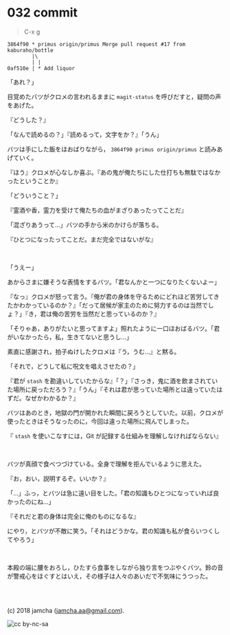 

# 032 commit

> C-x g  

    3864f90 * primus origin/primus Merge pull request #17 from kaburaho/bottle
            |\  
            | |  
    0af510e | * Add liquor

「あれ？」  

目覚めたバツがクロメの言われるままに `magit-status` を呼びだすと，疑問の声をあげた。  

『どうした？』  

「なんで読めるの？」『読めるって，文字をか？』「うん」  

バツは手にした飯をほおばりながら， `3864f90 primus origin/primus` と読みあげていく。  

『ほう』クロメが心なしか喜ぶ。『あの鬼が俺たちにした仕打ちも無駄ではなかったということか』  

「どういうこと？」  

『霊酒や香，霊力を受けて俺たちの血がまざりあったってことだ』  

「混ざりあうって…」バツの手から米のかけらが落ちる。  

『ひとつになったってことだ。まだ完全ではないがな』  

<br>  

「うえー」  

あからさまに嫌そうな表情をするバツ。「君なんかと一つになりたくないよー」  

『なっ』クロメが怒って言う。『俺が君の身体を守るためにどれほど苦労してきたかわかっているのか？』「だって居候が家主のために努力するのは当然でしょ？」『き，君は俺の苦労を当然だと思っているのか？』  

「そりゃあ，ありがたいと思ってますよ」照れたように一口ほおばるバツ。「君がいなかったら，私，生きてないと思うし…」  

素直に感謝され，拍子ぬけしたクロメは『う，うむ…』と黙る。  

「それで，どうして私に呪文を唱えさせたの？」  

『君が `stash` を勘違いしていたからな』「？」『さっき，鬼に酒を飲まされていた場所に戻っただろう？』「うん」『それは君が思っていた場所とは違っていたはずだ。なぜかわかるか？』  

バツはあのとき，地獄の門が開かれた瞬間に戻ろうとしていた。以前，クロメが使ったときはそうなったのに，今回は違った場所に飛んでしまった。  

『 `stash` を使いこなすには，Git が記録する仕組みを理解しなければならない』  

<br>  

バツが真顔で食べつづけている。全身で理解を拒んでいるように思えた。  

『お，おい，説明するぞ。いいか？』  

「…」ふっ，とバツは急に遠い目をした。「君の知識もひとつになっていれば良かったのにね…」  

『それだと君の身体は完全に俺のものになるな』  

にやり，とバツが不敵に笑う。「それはどうかな。君の知識も私が食らいつくしてやろう」  

<br>  

本殿の端に腰をおろし，ひたすら食事をしながら独り言をつぶやくバツ。鈴の音が警戒心をほぐすとはいえ，その様子は人々のあいだで不気味にうつった。  

<br>  
<br>  

(c) 2018 jamcha (jamcha.aa@gmail.com).  

![cc by-nc-sa](https://i.creativecommons.org/l/by-nc-sa/4.0/88x31.png)  

